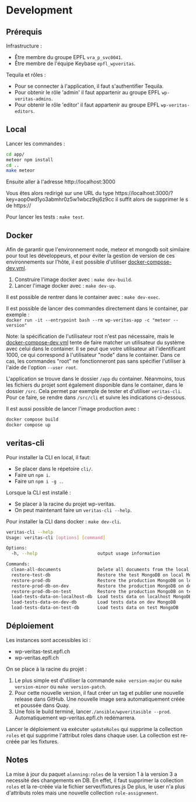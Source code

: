 # Development

## Prérequis

Infrastructure :

- Être membre du groupe EPFL `vra_p_svc0041`.
- Être membre de l'équipe Keybase `epfl_wpveritas`.

Tequila et rôles :

- Pour se connecter à l'application, il faut s'authentifier Tequila.
- Pour obtenir le rôle 'admin' il faut appartenir au groupe EPFL `wp-veritas-admins`.
- Pour obtenir le rôle 'editor' il faut appartenir au groupe EPFL `wp-veritas-editors`.

## Local

Lancer les commandes :

```sh
cd app/
meteor npm install
cd ..
make meteor
```

Ensuite aller à l'adresse http://localhost:3000

Vous êtes alors redirigé sur une URL du type https://localhost:3000/?key=aop0wd1yo3abmhr0z5w1wbcz9sj6z9cc il suffit alors de supprimer le s de https://

Pour lancer les tests : `make test`.

## Docker

Afin de garantir que l'environnement node, meteor et mongodb soit similaire
pour tout les développeurs, et pour éviter la gestion de version de ces
environnements sur l'hôte, il est possible d'utiliser
[docker-compose-dev.yml](./docker-compose-dev.yml).

1. Construire l'image docker avec : `make dev-build`.
1. Lancer l'image docker avec : `make dev-up`.

Il est possible de rentrer dans le container avec : `make dev-exec`.

Il est possible de lancer des commandes directement dans le container,
par exemple :  
`docker run -it --entrypoint bash --rm wp-veritas-app -c "meteor --version"`

Note: la spécification de l'utilisateur root n'est pas nécessaire, mais le
[docker-compose-dev.yml](./docker-compose-dev.yml) tente de faire matcher
un utilisateur du système avec celui dans le container. Il se peut que votre
utilisateur ait l'identificant 1000, ce qui correspond à l'utilisateur "node"
dans le container. Dans ce cas, les commandes "root" ne fonctionneront pas sans
spécifier l'utiliser à l'aide de l'option `--user root`.

L'application se trouve dans le dossier `/app` du container. Néanmoins, tous les
fichiers du projet sont également disponible dans le container, dans le dossier
`/src`. Cela permet par exemple de tester et d'utiliser `veritas-cli`. Pour ce
faire, se rendre dans `/src/cli` et suivre les indications ci-dessous.

Il est aussi possible de lancer l'image production avec :

```sh
docker compose build
docker compose up
```

## veritas-cli

Pour installer la CLI en local, il faut:

- Se placer dans le répetoire `cli/`.
- Faire un `npm i`.
- Faire un `npm i -g .`.

Lorsque la CLI est installé :

- Se placer à la racine du projet wp-veritas.
- On peut maintenant faire un `veritas-cli --help`.

Pour installer la CLI dans docker : `make dev-cli`.

```sh
veritas-cli --help
Usage: veritas-cli [options] [command]

Options:
  -h, --help                       output usage information

Commands:
  clean-all-documents              Delete all documents from the local MongoDB
  restore-test-db                  Restore the test MongoDB on local MongoDB
  restore-prod-db                  Restore the production MongoDB on local MongoDB
  restore-prod-db-on-dev           Restore the production MongoDB on dev MongoDB
  restore-prod-db-on-test          Restore the production MongoDB on test MongoDB
  load-tests-data-on-localhost-db  Load tests data on localhost MongoDB
  load-tests-data-on-dev-db        Load tests data on dev MongoDB
  load-tests-data-on-test-db       Load tests data on test MongoDB
```

## Déploiement

Les instances sont accessibles ici :

- wp-veritas-test.epfl.ch
- wp-veritas.epfl.ch

On se place à la racine du projet :

1. Le plus simple est d'utiliser la commande `make version-major` ou
   `make version-minor` ou `make version-patch`.
1. Pour cette nouvelle version, il faut créer un tag et publier une nouvelle
   release dans GitHub. Une nouvelle image sera automatiquement créée et
   poussée dans Quay.
1. Une fois le build terminé, lancer`./ansible/wpveritasible --prod`.
   Automatiquement wp-veritas.epfl.ch redémarrera.

Lancer le déploiement va exécuter `updateRoles` qui supprime la collection
`roles` et qui supprime l'attribut roles dans chaque user. La collection est
re-créée par les fixtures.

## Notes

La mise à jour du paquet `alanning:roles` de la version 1 à la version 3 a
necessité des changements en DB. En effet, il faut supprimer la collection
`roles` et la re-créée via le fichier server/fixtures.js De plus, le user n'a
plus d'attributs roles mais une nouvelle collection `role-assignement`.
